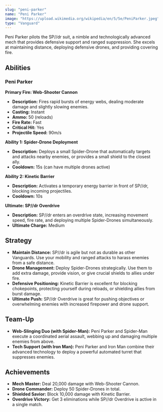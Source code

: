```yaml
---
slug: "peni-parker"
name: "Peni Parker"
image: "https://upload.wikimedia.org/wikipedia/en/5/5e/PeniParker.jpeg"
type: "Vanguard"
---
```


Peni Parker pilots the SP//dr suit, a nimble and technologically advanced mech that provides defensive support and ranged suppression. She excels at maintaining distance, deploying defensive drones, and providing covering fire.

[//]: # (![image]&#40;{{.image}}&#41;)

## Abilities

### Peni Parker

**Primary Fire: Web-Shooter Cannon**
*   **Description:** Fires rapid bursts of energy webs, dealing moderate damage and slightly slowing enemies.
*   **Casting:** Instant
*   **Ammo:** 50 (reloads)
*   **Fire Rate:** Fast
*   **Critical Hit:** Yes
*   **Projectile Speed:** 90m/s

**Ability 1: Spider-Drone Deployment**
*   **Description:** Deploys a small Spider-Drone that automatically targets and attacks nearby enemies, or provides a small shield to the closest ally.
*   **Cooldown:** 15s (can have multiple drones active)

**Ability 2: Kinetic Barrier**
*   **Description:** Activates a temporary energy barrier in front of SP//dr, blocking incoming projectiles.
*   **Cooldown:** 10s

**Ultimate: SP//dr Overdrive**
*   **Description:** SP//dr enters an overdrive state, increasing movement speed, fire rate, and deploying multiple Spider-Drones simultaneously.
*   **Ultimate Charge:** Medium

## Strategy

*   **Maintain Distance:** SP//dr is agile but not as durable as other Vanguards. Use your mobility and ranged attacks to harass enemies from a safe distance.
*   **Drone Management:** Deploy Spider-Drones strategically. Use them to add extra damage, provide vision, or give crucial shields to allies under fire.
*   **Defensive Positioning:** Kinetic Barrier is excellent for blocking chokepoints, protecting yourself during reloads, or shielding allies from burst damage.
*   **Ultimate Push:** SP//dr Overdrive is great for pushing objectives or overwhelming enemies with increased firepower and drone support.

## Team-Up

*   **Web-Slinging Duo (with Spider-Man):** Peni Parker and Spider-Man execute a coordinated aerial assault, webbing up and damaging multiple enemies from above.
*   **Tech Support (with Iron Man):** Peni Parker and Iron Man combine their advanced technology to deploy a powerful automated turret that suppresses enemies.

## Achievements

*   **Mech Master:** Deal 20,000 damage with Web-Shooter Cannon.
*   **Drone Commander:** Deploy 50 Spider-Drones in total.
*   **Shielded Savior:** Block 10,000 damage with Kinetic Barrier.
*   **Overdrive Victory:** Get 3 eliminations while SP//dr Overdrive is active in a single match.
